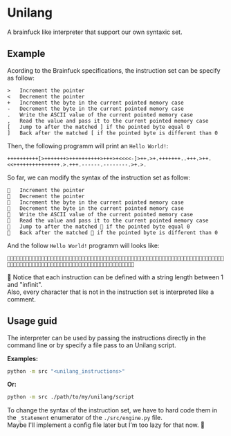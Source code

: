 # Unilang

A brainfuck like interpreter that support our own syntaxic set.  

## Example

Acording to the Brainfuck specifications, the instruction set can be specify as follow:  

```
>   Increment the pointer​
<​   Decrement the pointer
+​   Increment the byte in the current pointed memory case 
-​   Decrement the byte in the current pointed memory case
.​   Write the ASCII value of the current pointed memory case
,​   Read the value and pass it to the current pointed memory case
[​   Jump to after the matched ] if the pointed byte equal 0
]​   Back after the matched [ if the pointed byte is different than 0
```

Then, the following programm will print an `Hello World!`:
```
++++++++++[>+++++++>++++++++++>+++>+<<<<-]>++.>+.+++++++..+++.>++.<<+++++++++++++++.>.+++.------.--------.>+.>.
```

So far, we can modify the syntax of the instruction set as follow:

```
🐇   Increment the pointer​
🐬   Decrement the pointer
🐌   Increment the byte in the current pointed memory case 
🦧   Decrement the byte in the current pointed memory case
🙈   Write the ASCII value of the current pointed memory case
🐢   Read the value and pass it to the current pointed memory case
🦆   Jump to after the matched 🦛 if the pointed byte equal 0
🦛   Back after the matched 🦆 if the pointed byte is different than 0
```

And the follow `Hello World!` programm will looks like:

```
🐌🐌🐌🐌🐌🐌🐌🐌🐌🐌🦆🐇🐌🐌🐌🐌🐌🐌🐌🐇🐌🐌🐌🐌🐌🐌🐌🐌🐌🐌🐇🐌🐌🐌🐇🐌🐬🐬🐬🐬🦧🦛🐇🐌🐌🙈🐇🐌🙈🐌🐌🐌🐌🐌🐌🐌🙈🙈🐌🐌🐌🙈🐇🐌🐌🙈🐬🐬🐌🐌🐌🐌🐌🐌🐌🐌🐌🐌🐌🐌🐌🐌🐌🙈🐇🙈🐌🐌🐌🙈🦧🦧🦧🦧🦧🦧🙈🦧🦧🦧🦧🦧🦧🦧🦧🙈🐇🐌🙈🐇🙈
```

:pencil: Notice that each instruction can be defined with a string length between 1 and "infinit".  
Also, every character that is not in the instruction set is interpreted like a comment.

## Usage guid

The interpreter can be used by passing the instructions directly in the command line or by specify a file pass to an Unilang script.  

**Examples:**

```sh
python -m src "<unilang_instructions>"
```

**Or:**

```sh
python -m src ./path/to/my/unilang/script
```

To change the syntax of the instruction set, we have to hard code them in the `_Statement` enumerator of the `./src/engine.py` file.  
Maybe I'll implement a config file later but I'm too lazy for that now. 🐇